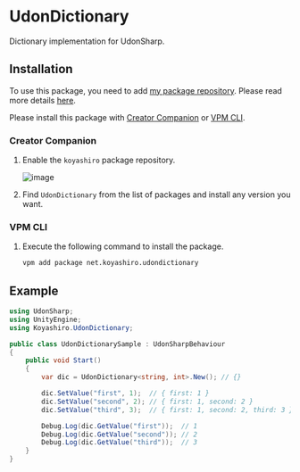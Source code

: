# UdonDictionary

Dictionary implementation for UdonSharp.

## Installation

To use this package, you need to add [my package repository](https://github.com/koyashiro/vpm-repos).
Please read more details [here](https://github.com/koyashiro/vpm-repos#installation).

Please install this package with [Creator Companion](https://vcc.docs.vrchat.com/) or [VPM CLI](https://vcc.docs.vrchat.com/vpm/cli/).

### Creator Companion

1. Enable the `koyashiro` package repository.

   ![image](https://user-images.githubusercontent.com/6698252/230629434-048cde39-a0ec-4c53-bfe2-46bde2e6a57a.png)

2. Find `UdonDictionary` from the list of packages and install any version you want.

### VPM CLI

1. Execute the following command to install the package.

   ```sh
   vpm add package net.koyashiro.udondictionary
   ```

## Example

```cs
using UdonSharp;
using UnityEngine;
using Koyashiro.UdonDictionary;

public class UdonDictionarySample : UdonSharpBehaviour
{
    public void Start()
    {
        var dic = UdonDictionary<string, int>.New(); // {}

        dic.SetValue("first", 1);  // { first: 1 }
        dic.SetValue("second", 2); // { first: 1, second: 2 }
        dic.SetValue("third", 3);  // { first: 1, second: 2, third: 3 }

        Debug.Log(dic.GetValue("first"));  // 1
        Debug.Log(dic.GetValue("second")); // 2
        Debug.Log(dic.GetValue("third"));  // 3
    }
}
```
